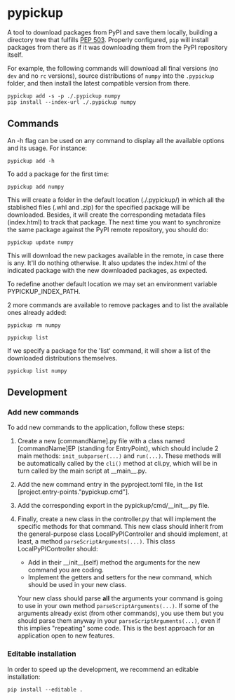 # pypickup

A tool to download packages from PyPI and save them locally, building a directory tree that fulfills [PEP 503](https://peps.python.org/pep-0503/). Properly configured, `pip` will install packages from there as if it was downloading them from the PyPI repository itself.

For example, the following commands will download all final versions (no `dev` and no `rc` versions), source distributions of `numpy` into the `.pypickup` folder, and then install the latest compatible version from there.
```
pypickup add -s -p ./.pypickup numpy
pip install --index-url ./.pypickup numpy
```

## Commands

An -h flag can be used on any command to display all the available options and its usage. For instance:

```
pypickup add -h
```

To add a package for the first time:

```
pypickup add numpy
```

This will create a folder in the default location (./.pypickup/) in which all the stablished files (.whl and .zip) for the specified package will be downloaded. Besides, it will create the corresponding metadata files (index.html) to track that package. The next time you want to synchronize the same package against the PyPI remote repository, you should do:

```
pypickup update numpy
```

This will download the new packages available in the remote, in case there is any. It'll do nothing otherwise. It also updates the index.html of the indicated package with the new downloaded packages, as expected.

To redefine another default location we may set an environment variable PYPICKUP_INDEX_PATH. 

2 more commands are available to remove packages and to list the available ones already added:

```
pypickup rm numpy

pypickup list
```

If we specify a package for the 'list' command, it will show a list of the downloaded distributions themselves.

```
pypickup list numpy
```

## Development

### Add new commands

To add new commands to the application, follow these steps:

1. Create a new \[commandName\].py file with a class named \[commandName\]EP (standing for EntryPoint), which should include 2 main methods: `init_subparser(...)` and `run(...)`. These methods will be automatically called by the `cli()` method at cli.py, which will be in turn called by the main script at \_\_main\_\_.py.
2. Add the new command entry in the pyproject.toml file, in the list [project.entry-points."pypickup.cmd"].
3. Add the corresponding export in the pypickup/cmd/\_\_init\_\_.py file.
4. Finally, create a new class in the controller.py that will implement the specific methods for that command. This new class should inherit from the general-purpose class LocalPyPIController and should implement, at least, a method `parseScriptArguments(...)`. This class LocalPyPIController should:
    - Add in their \_\_init\_\_(self) method the arguments for the new command you are coding.
    - Implement the getters and setters for the new command, which should be used in your new class.

    Your new class should parse **all** the arguments your command is going to use in your own method `parseScriptArguments(...)`. If some of the arguments already exist (from other commands), you use them but you should parse them anyway in your `parseScriptArguments(...)`, even if this implies "repeating" some code. This is the best approach for an application open to new features.

### Editable installation

In order to speed up the development, we recommend an editable installation:

```
pip install --editable .
```